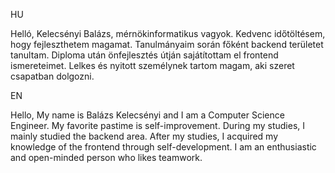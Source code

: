 HU

Helló, Kelecsényi Balázs, mérnökinformatikus vagyok. Kedvenc időtöltésem, hogy fejleszthetem magamat. Tanulmányaim során főként backend területet tanultam. Diploma után
önfejlesztés útján sajátítottam el frontend ismereteimet. Lelkes és nyitott személynek tartom magam, aki szeret csapatban dolgozni.


EN

Hello, My name is Balázs Kelecsényi and I am a Computer Science Engineer. My favorite pastime is self-improvement. During my studies, I mainly studied the backend area. After my studies, I acquired my knowledge of the frontend through self-development. I am an enthusiastic and open-minded person who likes teamwork.
